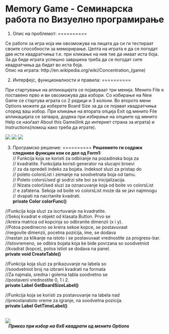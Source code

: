 Memory Game - Семинарска работа по Визуелно програмирање
==========

1. Опис на проблемот:
==========
<p>
Се работи за игра која им овозможува на лицата да си ги тестираат своите способности за меморирање. Целта на играта е да се погодат две исти квадратчиња т.е. при кликање на нив тие да имаат иста боја. За да биде играта успешно завршена треба да се погодат сите квадратчиња да бидат во иста боја.
<br/>
Опис на играта: <a>http://en.wikipedia.org/wiki/Concentration_(game)</a>
</p>

2. Интерфејс, функционалности и правила:
==========
<p>
При стартување на апликацијата се појавуваат три менија. Менито File е поставено прво и ви овозможува два избори. Со избирање на New Game се стартува играта со 2 редици и 3 колони. Во второто мени Options можете да изберете Board Size за да се појават квадратчиња според ваш избор. При кликање на втората опција Exit од менито File апликацијата се затвара, додека при избирање на опциите од менито Help се наоѓаат About this Game(link до интернет страна за играта) и Instructions(помош како треба да играте).
</p>

<img src="http://s17.postimg.org/lxdgnqyqn/image.png" />
<img src="http://s22.postimg.org/xu8hluk29/image.png" />
<img src="http://s11.postimg.org/hrs7xu5hv/image.png" />

3. Програмско решение:
==========
<b>Решението ги содржи следниве функции кои се дел од Form1:</b><br/>
// Funkcija koja se koristi za odbiranje na pozadinska boja za <br/>
// kvadratite. Funkcijata koristi generator na slucajni broevi <br/>
// za da opredeli indeks za bojata. Indeksot sluzi za pristap do <br/>
// poleto colorsList i zemanje na soodvetnata boja od tamu. <br/>
// Poleto colorsUsed gi sodrzi site boi za inicijalizacija. <br/>
// Nizata colorUsed sluzi za oznacuvanje koja od boite vo colorsList <br/>
// e zafatena. Sekoja od boite vo colorsList moze da se javi najmnogu <br/>
// dvapati na nacrtanite kvadrati.<br/>
<b>private Color colorFunc()</b>

//Funkcija koja sluzi za iscrtuvanje na kvadratite. <br/>
//Sekoj kvadrat e objekt od klasata Button. Prvo se <br/>
//kreira matrica od kopcinja so odbranite dimenzii (x i y). <br/>
//Potoa poedinecno se kreira sekoe kopce, se postavuvaat <br/>
//negovite dimenzii, pocetna pozicija, ime, se dodava <br/>
//nastan za klikanje na istoto i se postavuvaat vrednostite za progress-bar. <br/>
//Istovremeno, se odbira bojata koja ke bide povrzana so soodvetniot <br/>
//kvadrat (kopce), potoa istiot se dodava na panel.<br/>
<b>private void CreateTable()</b>

//Funkcija koja sluzi za prikazuvanje na labela so <br/>
//soodvetniot broj na izbrani kvadrati na formata <br/>
//Za najmala, sredna i golema tabla soodvetno se <br/>
//postaveni vrednostite 0, 1 i 2.<br/>
<b>private Label GetBoardSizeLabel()</b>

//Funkcija koja se koristi za postavuvanje na labela nad <br/>
//preostanatoto vreme za igranje, na soodvetna pozicija.<br/>
<b>private Label GetTimeLabel()</b>

<br/>
<img src="http://s9.postimg.org/8afavp6bj/image.png" />
<br/><b><i>&nbsp;&nbsp;&nbsp;Приказ при избор на 6x6 квадрати од менито Options</i></b>
